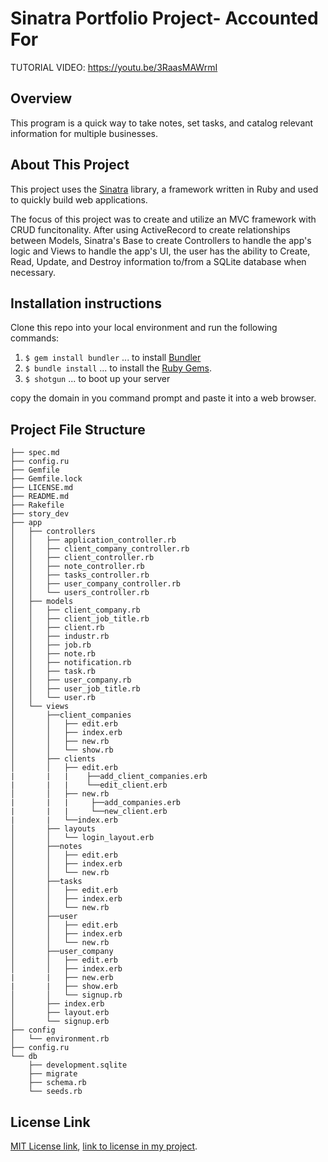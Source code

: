 # Sinatra Portfolio Project- Accounted For

TUTORIAL VIDEO: https://youtu.be/3RaasMAWrmI

## Overview

This program is a quick way to take notes, set tasks, and catalog relevant information for multiple businesses.

## About This Project

This project uses the [Sinatra](http://sinatrarb.com/) library, a framework written in Ruby and used to quickly build web applications.

The focus of this project was to create and utilize an MVC framework with CRUD funcitonality. After using ActiveRecord to create relationships between Models, Sinatra's Base to create Controllers to handle the app's logic and Views to handle the app's UI, the user has the ability to Create, Read, Update, and Destroy information to/from a SQLite database when necessary. 

## Installation instructions

Clone this repo into your local environment and run the following commands:

1. `$ gem install bundler` ... to install [Bundler](https://bundler.io/)
1. `$ bundle install` ... to install the [Ruby Gems](https://rubygems.org/).
2. `$ shotgun` ... to boot up your server

copy the domain in you command prompt and paste it into a web browser.

## Project File Structure
```
├── spec.md
├── config.ru
├── Gemfile
├── Gemfile.lock
├── LICENSE.md
├── README.md
├── Rakefile
├── story_dev
├── app
│   ├── controllers
│   │   ├── application_controller.rb
│   │   ├── client_company_controller.rb
│   │   ├── client_controller.rb
│   │   ├── note_controller.rb
│   │   ├── tasks_controller.rb
│   │   ├── user_company_controller.rb
│   │   └── users_controller.rb
│   ├── models
│   │   ├── client_company.rb
│   │   ├── client_job_title.rb
│   │   ├── client.rb
│   │   ├── industr.rb
│   │   ├── job.rb
│   │   ├── note.rb
│   │   ├── notification.rb
│   │   ├── task.rb
│   │   ├── user_company.rb
│   │   ├── user_job_title.rb
│   │   └── user.rb
│   └── views
│       ├──client_companies
│       │   ├── edit.erb
│       │   ├── index.erb
│       │   ├── new.rb
│       │   └── show.rb
│       ├── clients
│       │   ├── edit.erb
|       |   |    ├──add_client_companies.erb
|       |   |    └──edit_client.erb
│       │   ├── new.rb
|       |   |     ├──add_companies.erb
|       |   |     └──new_client.erb
|       |   └──index.erb
│       ├── layouts
│       │   └── login_layout.erb
│       ├──notes
│       │   ├── edit.erb
│       │   ├── index.erb
│       │   └── new.rb
│       ├──tasks
│       │   ├── edit.erb
│       │   ├── index.erb
│       │   └── new.rb
│       ├──user
│       │   ├── edit.erb
│       │   ├── index.erb
│       │   └── new.rb
│       ├──user_company
│       │   ├── edit.erb
│       │   ├── index.erb
|       |   ├── new.erb
|       |   ├── show.erb
│       │   └── signup.rb
│       ├── index.erb
│       ├── layout.erb
│       └── signup.erb
├── config
│   └── environment.rb
├── config.ru
└── db
    ├── development.sqlite
    ├── migrate
    ├── schema.rb
    └── seeds.rb
```

## License Link
<a href='https://opensource.org/licenses/MIT'>MIT License link</a>, <a href='https://github.com/taylortreece/accounted-for/blob/main/LICENSE'> link to license in my project</a>.
